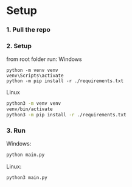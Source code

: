 # Setup

### 1. Pull the repo
### 2. Setup

from root folder run:
Windows
```shell
python -m venv venv
venv\Scripts\activate
python -m pip install -r ./requirements.txt
```

Linux
```sh
python3 -m venv venv
venv/bin/activate
python3 -m pip install -r ./requirements.txt
```

### 3. Run

Windows:
```sh
python main.py
```
Linux:
```sh
python3 main.py
```
